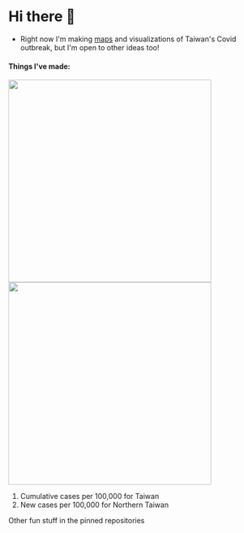 # Hi there 👋
- Right now I'm making <a href="https://tulipsfortaiwan.github.io/Covid_528_map.html">maps</a> and visualizations of Taiwan's Covid outbreak, but I'm open to other ideas too!

#### Things I've made: 
<img src="https://github.com/Russell-Shean/Covid_SHINY_MAP/Graphs and GIFS/blob/main/quanguo_prev.gif" width="400" height="auto" /><img src="https://github.com/Russell-Shean/Covid_SHINY_MAP/Graphs and GIFS/blob/main/beibu_inc.gif" width="400" height="auto" />

1. Cumulative cases per 100,000 for Taiwan
2. New cases per 100,000 for Northern Taiwan

Other fun stuff in the pinned repositories

<!--
**Russell-Shean/Russell-Shean** is a ✨ _special_ ✨ repository because its `README.md` (this file) appears on your GitHub profile.


